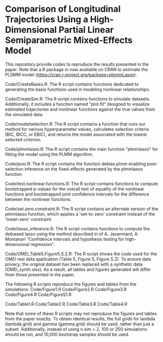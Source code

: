 # Comparison of Longitudinal Trajectories Using a High-Dimensional Partial Linear Semiparametric Mixed-Effects Model
This repository provide codes to reproduce the results presented in the paper. Note that a R package in now available on CRAN to estimate the PLSMM model (https://cran.r-project.org/package=plsmmLasso).

Code/CreateBases.R: The R script contains functions dedicated to generating the basis functions used in modeling nonlinear relationships.

Code/CreateSim.R: The R script contains functions to simulate datasets. Additionally, it includes a function named "plot.fit" designed to visualize estimated trajectories and nonlinear functions against the true values from the simulated data.

Code/modelselection.R: The R script contains a function that runs our method for various hyperparameter values, calculates selection criteria (BIC, BICC, or EBIC), and returns the model associated with the lowest selected criterion.

Code/plmmlasso.R: The R script contains the main function "plmmlasso" for fitting the model using the PLMM algorithm.

Code/posi.R: The R script contains the function debias.plmm enabling post-selection inference on the fixed-effects generated by the plmmlasso function.

Code/test.nonlinear.functions.R: The R script contains functions to compute bootstrapped p-values for the overall test of equality of the nonlinear functions and bootstrapped joint confidence intervals for the difference between the nonlinear functions.

Code/set.zero.constraint.R: The R script contains an alternate version of the plmmlasso function, which applies a 'set-to-zero' constraint instead of the 'mean-zero' constraint.

Code/lasso_inference.R: The R script contains functions to compute the debiased lasso using the method described in of A. Javanmard, A. Montanari "Confidence intervals and hypothesis testing for high-dimensional regression".

Code/OMEI_Table5.Figure5.S.2.R: The R script shows the code used for the OMEI real data application (Table 5, Figure 5, Figure S.2). To ensure data privacy, the original dataset has been replaced with a synthetic data (OMEI_synth.xlsx). As a result, all tables and figures generated will differ from those presented in the paper.

The following R scripts reproduce the figures and tables from the simulations:
Code/Figure1.R
Code/Figure2.R
Code/Figure3.R
Code/Figure4.R
Code/FigureS1.R

Code/Table1.R
Code/Table2.R
Code/Table3.R
Code/Table4.R

Note that some of these R scripts may not reproduce the figures and tables from the paper exactly. To obtain identical results, the full grids for lambda (lambda.grid) and gamma (gamma.grid) should be used, rather than just a subset. Additionally, instead of using n.sim = 2, 100 or 200 simulations should be run, and 10,000 bootstrap samples should be used.
